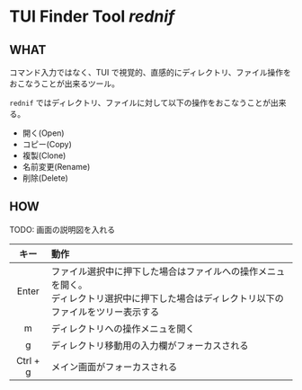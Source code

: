 # TUI Finder Tool *rednif*

## WHAT

コマンド入力ではなく、TUI で視覚的、直感的にディレクトリ、ファイル操作をおこなうことが出来るツール。

`rednif` ではディレクトリ、ファイルに対して以下の操作をおこなうことが出来る。

- 開く(Open)
- コピー(Copy)
- 複製(Clone)
- 名前変更(Rename)
- 削除(Delete)

## HOW

TODO: 画面の説明図を入れる

| キー | 動作 |
| :---: | :--- |
| Enter | ファイル選択中に押下した場合はファイルへの操作メニュを開く。<br>ディレクトリ選択中に押下した場合はディレクトリ以下のファイルをツリー表示する |
| m | ディレクトリへの操作メニュを開く |
| g | ディレクトリ移動用の入力欄がフォーカスされる |
| Ctrl + g | メイン画面がフォーカスされる |
